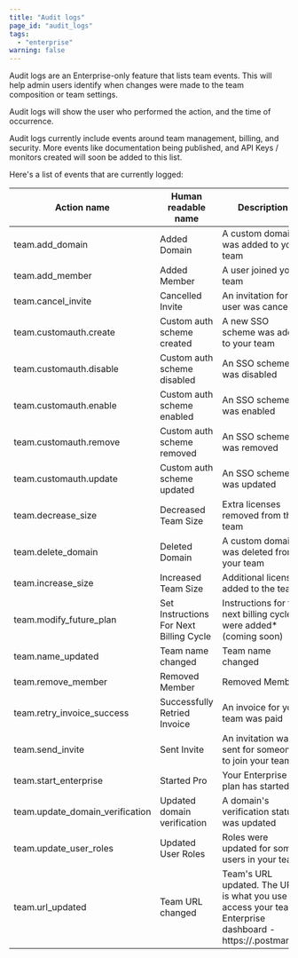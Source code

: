 ```yaml
---
title: "Audit logs"
page_id: "audit_logs"
tags: 
  - "enterprise"
warning: false
---
```


Audit logs are an Enterprise-only feature that lists team events. This will help admin users identify when changes were made to the team composition or team settings. 

Audit logs will show the user who performed the action, and the time of occurrence. 

Audit logs currently include events around team management, billing, and security. More events like documentation being 
published, and API Keys / monitors created will soon be added to this list.


Here's a list of events that are currently logged:


| Action name  |   Human readable name        | Description         |
| ---   |   ---     | ---------------------   |
|team.add_domain  |Added Domain    | A custom domain was added to your team                                                                      |
|team.add_member  |Added Member   |	A user joined your team  |
|team.cancel_invite  |Cancelled Invite    | An invitation for a user was cancelled  |
|team.customauth.create   |Custom auth scheme created   |A new SSO scheme was added to your team  |
|team.customauth.disable   |Custom auth scheme disabled     |An SSO scheme was disabled  |
|team.customauth.enable  |Custom auth scheme enabled    |An SSO scheme was enabled  |
|team.customauth.remove  |Custom auth scheme removed    |An SSO scheme was removed |
|team.customauth.update  |Custom auth scheme updated   |An SSO scheme was updated |
|team.decrease_size  |Decreased Team Size   |Extra licenses removed from the team  |
|team.delete_domain  |Deleted Domain    |A custom domain was deleted from your team  |
|team.increase_size  |Increased Team Size    |Additional licenses added to the team  |
|team.modify_future_plan |Set Instructions For Next Billing Cycle    |Instructions for the next billing cycle were added* (coming soon) |
|team.name_updated  |Team name changed    |Team name changed  |
|team.remove_member  |Removed Member    |Removed Member  |A user was removed from your team
|team.retry_invoice_success |	Successfully Retried Invoice    |An invoice for your team was paid  |
|team.send_invite  |Sent Invite    |An invitation was sent for someone to join your team  |
|team.start_enterprise  |Started Pro    |Your Enterprise plan has started.  |
|team.update_domain_verification  |	Updated domain verification    |A domain's verification status was updated  |
|team.update_user_roles  |Updated User Roles    |Roles were updated for some users in your team  |
|team.url_updated  |Team URL changed    |Team's URL updated. The URL is what you use to access your team's Enterprise dashboard - https://<team-url>.postman.co  |
